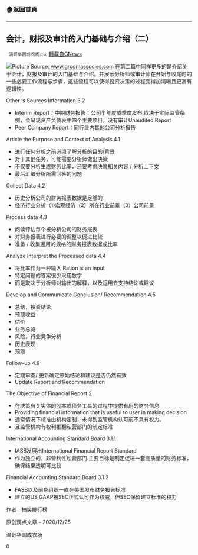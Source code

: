 ###  [:house:返回首頁](https://github.com/ourhimalayas/txt)
---

## 会计，财报及审计的入门基础与介绍（二）
` 温哥华圆成农场🇨🇦` [轉載自GNews](https://gnews.org/zh-hans/684632/)

![]()![](https://gnews-media-offload.s3.amazonaws.com/wp-content/uploads/2020/12/23164109/1223.jpg)Picture Source: www.groomassocies.com
在第二篇中同样更多的是介绍关于会计，财报及审计的入门基础与介绍。并展示分析师或审计师在开始与收尾时的一些必要工作流程与步骤，这些流程可以使得投资决策的过程变得加清晰且更富有逻辑性。

Other ‘s Sources Information 3.2

- Interim Report：中期财务报告：公司半年度或季度发布,取决于实际监管条例，会呈现资产负债表中四个主要项目，没有审计Unaudited Report
- Peer Company Report：同行业内其他公司分析报告


Article the Purpose and Context of Analysis 4.1

- 进行任何分析之前必须了解分析的目的/背景
- 对于其他任务，可能需要分析师做出决策
- 不仅要分析生成财务比率，还要考虑决策相关内容 / 分析上下文
- 最后汇编分析所需回答的问题


Collect Data 4.2

- 历史分析公司的财务报表数据是足够的
- 经济行业分析（1)宏观经济（2）所在行业前景（3）公司前景


Process data 4.3

- 阅读评估每个被分析公司的财务报表
- 对财务报表进行必要的调整以促进比较
- 准备 / 收集通用的规格的财务报表数据或比率


Analyze Interpret the Processed data 4.4

- 将比率作为一种输入 Ration is an Input
- 特定问题的答案很少采用数字
- 而是取决于分析师对输出的解释，以及运用去支持结论或建议


Develop and Communicate Conclusion/ Recommendation 4.5

- 总结，投资结论
- 预期收益
- 估价
- 业务总览
- 风险，行业竞争分析
- 历史表现
- 预测


Follow-up 4.6

- 定期审查/ 更新确定原始结论和建议是否仍然有效
- Update Report and Recommendation


The Objective of Financial Report 2

- 在决策有关实体的股本或债务工具的过程中提供有用的财务信息
- Providing financial information that is useful to user in making decision
- 通常情况下标准由机构定制，未得到监管机构认可前不具有权力。
- 且监管机构有权利推翻私营部门的制定标准


International Accounting Standard Board 3.1.1

- IASB发展出International Financial Report Standard
- 作为独立的，非营利性私营部门.主要目标是制定促进一套高质量的财务标准，确保结果透明可比较


Financial Accounting Standard Board 3.1.2

- FASB以及前身组织一直在美国发布财务报告标准
- 建立的US GAAP被SEC正式认可作为权威，但SEC保留建立标准的权力


作者：搞笑排行榜

原创观点文章 – 2020/12/25

温哥华圆成农场

0
